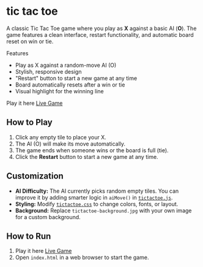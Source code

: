 # tic tac toe

A classic Tic Tac Toe game where you play as **X** against a basic AI (**O**). The game features a clean interface, restart functionality, and automatic board reset on win or tie.


Features
- Play as X against a random-move AI (O)
- Stylish, responsive design
- "Restart" button to start a new game at any time
- Board automatically resets after a win or tie
- Visual highlight for the winning line

Play it here [Live Game](https://annagornyitzki.github.io/tictactoe/)

## How to Play

1. Click any empty tile to place your X.
2. The AI (O) will make its move automatically.
3. The game ends when someone wins or the board is full (tie).
4. Click the **Restart** button to start a new game at any time.
   
## Customization

- **AI Difficulty:** The AI currently picks random empty tiles. You can improve it by adding smarter logic in `aiMove()` in [`tictactoe.js`](tictactoe.js).
- **Styling:** Modify [`tictactoe.css`](tictactoe.css) to change colors, fonts, or layout.
- **Background:** Replace `tictactoe-background.jpg` with your own image for a custom background.
  
## How to Run

1. Play it here [Live Game](https://annagornyitzki.github.io/tictactoe/)
2. Open `index.html` in a web browser to start the game.
   


